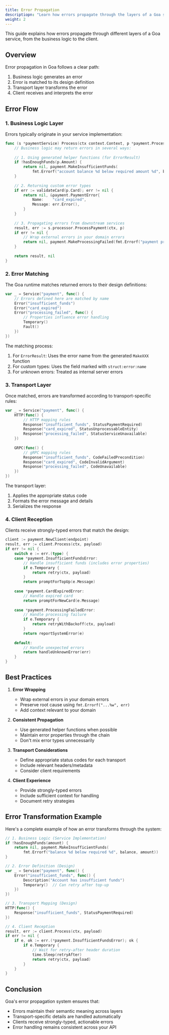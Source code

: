 ```yaml
---
title: Error Propagation
descriptiopn: "Learn how errors propagate through the layers of a Goa service"
weight: 2
---
```


This guide explains how errors propagate through different layers of a Goa service, from the business
logic to the client.

## Overview

Error propagation in Goa follows a clear path:
1. Business logic generates an error
2. Error is matched to its design definition
3. Transport layer transforms the error
4. Client receives and interprets the error

## Error Flow

### 1. Business Logic Layer

Errors typically originate in your service implementation:

```go
func (s *paymentService) Process(ctx context.Context, p *payment.ProcessPayload) (*payment.ProcessResult, error) {
    // Business logic may return errors in several ways:
    
    // 1. Using generated helper functions (for ErrorResult)
    if !hasEnoughFunds(p.Amount) {
        return nil, payment.MakeInsufficientFunds(
            fmt.Errorf("account balance %d below required amount %d", balance, p.Amount))
    }
    
    // 2. Returning custom error types
    if err := validateCard(p.Card); err != nil {
        return nil, &payment.PaymentError{
            Name:    "card_expired",
            Message: err.Error(),
        }
    }
    
    // 3. Propagating errors from downstream services
    result, err := s.processor.ProcessPayment(ctx, p)
    if err != nil {
        // Wrap external errors in your domain errors
        return nil, payment.MakeProcessingFailed(fmt.Errorf("payment processor error: %w", err))
    }
    
    return result, nil
}
```

### 2. Error Matching

The Goa runtime matches returned errors to their design definitions:

```go
var _ = Service("payment", func() {
    // Errors defined here are matched by name
    Error("insufficient_funds")
    Error("card_expired")
    Error("processing_failed", func() {
        // Properties influence error handling
        Temporary()
        Fault()
    })
})
```

The matching process:
1. For `ErrorResult`: Uses the error name from the generated `MakeXXX` function
2. For custom types: Uses the field marked with `struct:error:name`
3. For unknown errors: Treated as internal server errors

### 3. Transport Layer

Once matched, errors are transformed according to transport-specific rules:

```go
var _ = Service("payment", func() {
    HTTP(func() {
        // HTTP mapping rules
        Response("insufficient_funds", StatusPaymentRequired)
        Response("card_expired", StatusUnprocessableEntity)
        Response("processing_failed", StatusServiceUnavailable)
    })
    
    GRPC(func() {
        // gRPC mapping rules
        Response("insufficient_funds", CodeFailedPrecondition)
        Response("card_expired", CodeInvalidArgument)
        Response("processing_failed", CodeUnavailable)
    })
})
```

The transport layer:
1. Applies the appropriate status code
2. Formats the error message and details
3. Serializes the response

### 4. Client Reception

Clients receive strongly-typed errors that match the design:

```go
client := payment.NewClient(endpoint)
result, err := client.Process(ctx, payload)
if err != nil {
    switch e := err.(type) {
    case *payment.InsufficientFundsError:
        // Handle insufficient funds (includes error properties)
        if e.Temporary {
            return retry(ctx, payload)
        }
        return promptForTopUp(e.Message)
        
    case *payment.CardExpiredError:
        // Handle expired card
        return promptForNewCard(e.Message)
        
    case *payment.ProcessingFailedError:
        // Handle processing failure
        if e.Temporary {
            return retryWithBackoff(ctx, payload)
        }
        return reportSystemError(e)
        
    default:
        // Handle unexpected errors
        return handleUnknownError(err)
    }
}
```

## Best Practices

1. **Error Wrapping**
   - Wrap external errors in your domain errors
   - Preserve root cause using `fmt.Errorf("...%w", err)`
   - Add context relevant to your domain

2. **Consistent Propagation**
   - Use generated helper functions when possible
   - Maintain error properties through the chain
   - Don't mix error types unnecessarily

3. **Transport Considerations**
   - Define appropriate status codes for each transport
   - Include relevant headers/metadata
   - Consider client requirements

4. **Client Experience**
   - Provide strongly-typed errors
   - Include sufficient context for handling
   - Document retry strategies

## Error Transformation Example

Here's a complete example of how an error transforms through the system:

```go
// 1. Business Logic (Service Implementation)
if !hasEnoughFunds(amount) {
    return nil, payment.MakeInsufficientFunds(
        fmt.Errorf("balance %d below required %d", balance, amount))
}

// 2. Error Definition (Design)
var _ = Service("payment", func() {
    Error("insufficient_funds", func() {
        Description("Account has insufficient funds")
        Temporary()  // Can retry after top-up
    })
})

// 3. Transport Mapping (Design)
HTTP(func() {
    Response("insufficient_funds", StatusPaymentRequired)
})

// 4. Client Reception
result, err := client.Process(ctx, payload)
if err != nil {
    if e, ok := err.(*payment.InsufficientFundsError); ok {
        if e.Temporary {
            // Wait for retry-after header duration
            time.Sleep(retryAfter)
            return retry(ctx, payload)
        }
    }
}
```

## Conclusion

Goa's error propagation system ensures that:
- Errors maintain their semantic meaning across layers
- Transport-specific details are handled automatically
- Clients receive strongly-typed, actionable errors
- Error handling remains consistent across your API

